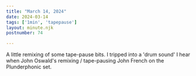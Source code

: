 ```yaml
---
title: "March 14, 2024"
date: 2024-03-14
tags: ['1min', 'tapepause']
layout: minute.njk
postnumber: 74

---
```


A little remixing of some tape-pause bits. I tripped into a 'drum sound' I hear when John Oswald's remixing / tape-pausing John French on the Plunderphonic set. 